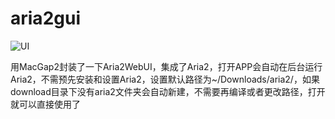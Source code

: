 # aria2gui
![UI](http://i.imgur.com/zpmZqLr.png)

用MacGap2封装了一下Aria2WebUI，集成了Aria2，打开APP会自动在后台运行Aria2，不需预先安装和设置Aria2，设置默认路径为~/Downloads/aria2/，如果download目录下没有aria2文件夹会自动新建，不需要再编译或者更改路径，打开就可以直接使用了



